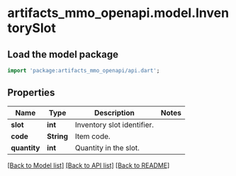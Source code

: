 # artifacts_mmo_openapi.model.InventorySlot

## Load the model package
```dart
import 'package:artifacts_mmo_openapi/api.dart';
```

## Properties
Name | Type | Description | Notes
------------ | ------------- | ------------- | -------------
**slot** | **int** | Inventory slot identifier. | 
**code** | **String** | Item code. | 
**quantity** | **int** | Quantity in the slot. | 

[[Back to Model list]](../README.md#documentation-for-models) [[Back to API list]](../README.md#documentation-for-api-endpoints) [[Back to README]](../README.md)



